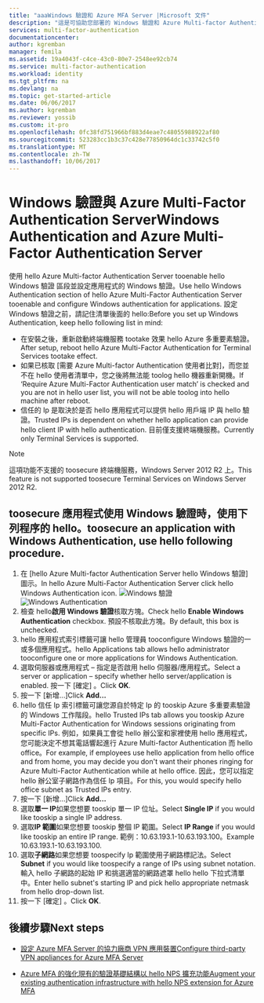 ```yaml
---
title: "aaaWindows 驗證和 Azure MFA Server |Microsoft 文件"
description: "這是可協助您部署的 Windows 驗證和 Azure Multi-factor Authentication Server 的 hello Azure 多因素驗證頁面。"
services: multi-factor-authentication
documentationcenter: 
author: kgremban
manager: femila
ms.assetid: 19a4043f-c4ce-43c0-80e7-2548ee92cb74
ms.service: multi-factor-authentication
ms.workload: identity
ms.tgt_pltfrm: na
ms.devlang: na
ms.topic: get-started-article
ms.date: 06/06/2017
ms.author: kgremban
ms.reviewer: yossib
ms.custom: it-pro
ms.openlocfilehash: 0fc38fd751966bf883d4eae7c48055988922af80
ms.sourcegitcommit: 523283cc1b3c37c428e77850964dc1c33742c5f0
ms.translationtype: MT
ms.contentlocale: zh-TW
ms.lasthandoff: 10/06/2017
---
```

# <a name="windows-authentication-and-azure-multi-factor-authentication-server"></a><span data-ttu-id="a8632-103">Windows 驗證與 Azure Multi-Factor Authentication Server</span><span class="sxs-lookup"><span data-stu-id="a8632-103">Windows Authentication and Azure Multi-Factor Authentication Server</span></span>
<span data-ttu-id="a8632-104">使用 hello Azure Multi-factor Authentication Server tooenable hello Windows 驗證 區段並設定應用程式的 Windows 驗證。</span><span class="sxs-lookup"><span data-stu-id="a8632-104">Use hello Windows Authentication section of hello Azure Multi-Factor Authentication Server tooenable and configure Windows authentication for applications.</span></span> <span data-ttu-id="a8632-105">設定 Windows 驗證之前，請記住清單後面的 hello:</span><span class="sxs-lookup"><span data-stu-id="a8632-105">Before you set up Windows Authentication, keep hello following list in mind:</span></span>

* <span data-ttu-id="a8632-106">在安裝之後，重新啟動終端機服務 tootake 效果 hello Azure 多重要素驗證。</span><span class="sxs-lookup"><span data-stu-id="a8632-106">After setup, reboot hello Azure Multi-Factor Authentication for Terminal Services tootake effect.</span></span>
* <span data-ttu-id="a8632-107">如果已核取 [需要 Azure Multi-factor Authentication 使用者比對]，而您並不在 hello 使用者清單中，您之後將無法能 toolog hello 機器重新開機。</span><span class="sxs-lookup"><span data-stu-id="a8632-107">If ‘Require Azure Multi-Factor Authentication user match’ is checked and you are not in hello user list, you will not be able toolog into hello machine after reboot.</span></span>
* <span data-ttu-id="a8632-108">信任的 Ip 是取決於是否 hello 應用程式可以提供 hello 用戶端 IP 與 hello 驗證。</span><span class="sxs-lookup"><span data-stu-id="a8632-108">Trusted IPs is dependent on whether hello application can provide hello client IP with hello authentication.</span></span> <span data-ttu-id="a8632-109">目前僅支援終端機服務。</span><span class="sxs-lookup"><span data-stu-id="a8632-109">Currently only Terminal Services is supported.</span></span>  

> [!NOTE]
> <span data-ttu-id="a8632-110">這項功能不支援的 toosecure 終端機服務，Windows Server 2012 R2 上。</span><span class="sxs-lookup"><span data-stu-id="a8632-110">This feature is not supported toosecure Terminal Services on Windows Server 2012 R2.</span></span>

## <a name="toosecure-an-application-with-windows-authentication-use-hello-following-procedure"></a><span data-ttu-id="a8632-111">toosecure 應用程式使用 Windows 驗證時，使用下列程序的 hello。</span><span class="sxs-lookup"><span data-stu-id="a8632-111">toosecure an application with Windows Authentication, use hello following procedure.</span></span>
1. <span data-ttu-id="a8632-112">在 [hello Azure Multi-factor Authentication Server hello Windows 驗證] 圖示。</span><span class="sxs-lookup"><span data-stu-id="a8632-112">In hello Azure Multi-Factor Authentication Server click hello Windows Authentication icon.</span></span>
   <span data-ttu-id="a8632-113">![Windows 驗證](./media/multi-factor-authentication-get-started-server-windows/windowsauth.png)</span><span class="sxs-lookup"><span data-stu-id="a8632-113">![Windows Authentication](./media/multi-factor-authentication-get-started-server-windows/windowsauth.png)</span></span>
2. <span data-ttu-id="a8632-114">檢查 hello**啟用 Windows 驗證**核取方塊。</span><span class="sxs-lookup"><span data-stu-id="a8632-114">Check hello **Enable Windows Authentication** checkbox.</span></span> <span data-ttu-id="a8632-115">預設不核取此方塊。</span><span class="sxs-lookup"><span data-stu-id="a8632-115">By default, this box is unchecked.</span></span>
3. <span data-ttu-id="a8632-116">hello 應用程式索引標籤可讓 hello 管理員 tooconfigure Windows 驗證的一或多個應用程式。</span><span class="sxs-lookup"><span data-stu-id="a8632-116">hello Applications tab allows hello administrator tooconfigure one or more applications for Windows Authentication.</span></span>
4. <span data-ttu-id="a8632-117">選取伺服器或應用程式 – 指定是否啟用 hello 伺服器/應用程式。</span><span class="sxs-lookup"><span data-stu-id="a8632-117">Select a server or application – specify whether hello server/application is enabled.</span></span> <span data-ttu-id="a8632-118">按一下 [確定] 。</span><span class="sxs-lookup"><span data-stu-id="a8632-118">Click **OK**.</span></span>
5. <span data-ttu-id="a8632-119">按一下 [新增...]</span><span class="sxs-lookup"><span data-stu-id="a8632-119">Click **Add…**</span></span>
6. <span data-ttu-id="a8632-120">hello 信任 Ip 索引標籤可讓您源自於特定 Ip 的 tooskip Azure 多重要素驗證的 Windows 工作階段。</span><span class="sxs-lookup"><span data-stu-id="a8632-120">hello Trusted IPs tab allows you tooskip Azure Multi-Factor Authentication for Windows sessions originating from specific IPs.</span></span> <span data-ttu-id="a8632-121">例如，如果員工會從 hello 辦公室和家裡使用 hello 應用程式，您可能決定不想其電話響起進行 Azure Multi-factor Authentication 而 hello office。</span><span class="sxs-lookup"><span data-stu-id="a8632-121">For example, if employees use hello application from hello office and from home, you may decide you don't want their phones ringing for Azure Multi-Factor Authentication while at hello office.</span></span> <span data-ttu-id="a8632-122">因此，您可以指定 hello 辦公室子網路作為信任 Ip 項目。</span><span class="sxs-lookup"><span data-stu-id="a8632-122">For this, you would specify hello office subnet as Trusted IPs entry.</span></span>
7. <span data-ttu-id="a8632-123">按一下 [新增...]</span><span class="sxs-lookup"><span data-stu-id="a8632-123">Click **Add…**</span></span>
8. <span data-ttu-id="a8632-124">選取**單一 IP**如果您想要 tooskip 單一 IP 位址。</span><span class="sxs-lookup"><span data-stu-id="a8632-124">Select **Single IP** if you would like tooskip a single IP address.</span></span>
9. <span data-ttu-id="a8632-125">選取**IP 範圍**如果您想要 tooskip 整個 IP 範圍。</span><span class="sxs-lookup"><span data-stu-id="a8632-125">Select **IP Range** if you would like tooskip an entire IP range.</span></span> <span data-ttu-id="a8632-126">範例：10.63.193.1-10.63.193.100。</span><span class="sxs-lookup"><span data-stu-id="a8632-126">Example 10.63.193.1-10.63.193.100.</span></span>
10. <span data-ttu-id="a8632-127">選取**子網路**如果您想要 toospecify Ip 範圍使用子網路標記法。</span><span class="sxs-lookup"><span data-stu-id="a8632-127">Select **Subnet** if you would like toospecify a range of IPs using subnet notation.</span></span> <span data-ttu-id="a8632-128">輸入 hello 子網路的起始 IP 和挑選適當的網路遮罩 hello hello 下拉式清單中。</span><span class="sxs-lookup"><span data-stu-id="a8632-128">Enter hello subnet's starting IP and pick hello appropriate netmask from hello drop-down list.</span></span>
11. <span data-ttu-id="a8632-129">按一下 [確定] 。</span><span class="sxs-lookup"><span data-stu-id="a8632-129">Click **OK**.</span></span>

## <a name="next-steps"></a><span data-ttu-id="a8632-130">後續步驟</span><span class="sxs-lookup"><span data-stu-id="a8632-130">Next steps</span></span>

- [<span data-ttu-id="a8632-131">設定 Azure MFA Server 的協力廠商 VPN 應用裝置</span><span class="sxs-lookup"><span data-stu-id="a8632-131">Configure third-party VPN appliances for Azure MFA Server</span></span>](multi-factor-authentication-advanced-vpn-configurations.md)

- [<span data-ttu-id="a8632-132">Azure MFA 的強化現有的驗證基礎結構以 hello NPS 擴充功能</span><span class="sxs-lookup"><span data-stu-id="a8632-132">Augment your existing authentication infrastructure with hello NPS extension for Azure MFA</span></span>](multi-factor-authentication-nps-extension.md)
